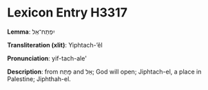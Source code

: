 # Lexicon Entry H3317

**Lemma**: יִפְתַּח־אֵל

**Transliteration (xlit)**: Yiphtach-ʼêl

**Pronunciation**: yif-tach-ale'

**Description**:
from פָּתַח and אֵל; God will open; Jiphtach-el, a place in Palestine; Jiphthah-el.
